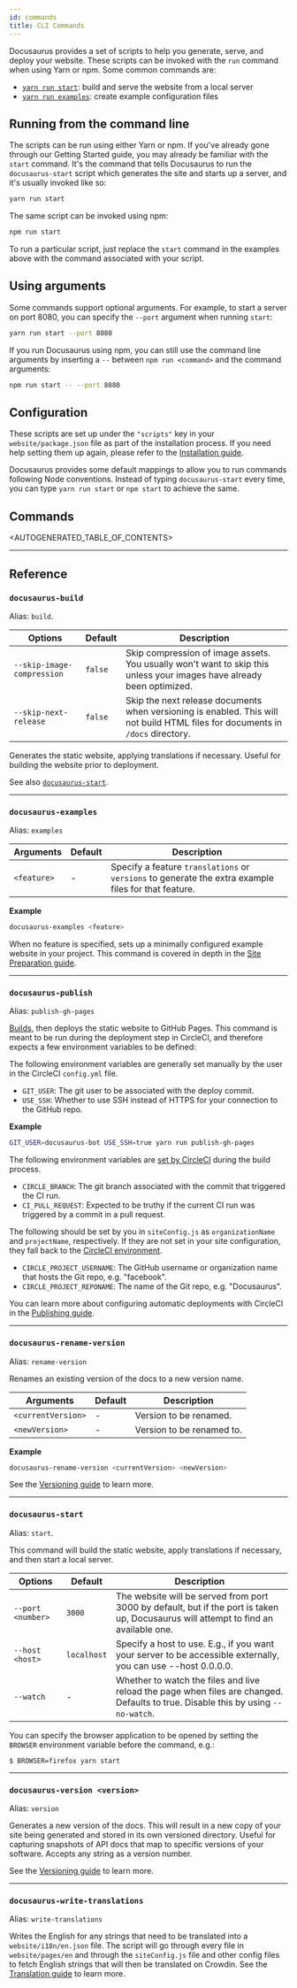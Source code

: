 ```yaml
---
id: commands
title: CLI Commands
---
```


Docusaurus provides a set of scripts to help you generate, serve, and deploy your website. These scripts can be invoked with the `run` command when using Yarn or npm. Some common commands are:

* [`yarn run start`](api-commands.md#docusaurus-start-port-number): build and serve the website from a local server
* [`yarn run examples`](api-commands.md#docusaurus-examples): create example configuration files

## Running from the command line

The scripts can be run using either Yarn or npm. If you've already gone through our Getting Started guide, you may already be familiar with the `start` command. It's the command that tells Docusaurus to run the `docusaurus-start` script which generates the site and starts up a server, and it's usually invoked like so:

```bash
yarn run start
```

The same script can be invoked using npm:

```bash
npm run start
```

To run a particular script, just replace the `start` command in the examples above with the command associated with your script.

## Using arguments

Some commands support optional arguments. For example, to start a server on port 8080, you can specify the `--port` argument when running `start`:

```bash
yarn run start --port 8080
```

If you run Docusaurus using npm, you can still use the command line arguments by inserting a `--` between `npm run <command>` and the command arguments:

```bash
npm run start -- --port 8080
```

## Configuration

These scripts are set up under the `"scripts"` key in your `website/package.json` file as part of the installation process. If you need help setting them up again, please refer to the [Installation guide](getting-started-installation.md).

Docusaurus provides some default mappings to allow you to run commands following Node conventions. Instead of typing `docusaurus-start` every time, you can type `yarn run start` or `npm start` to achieve the same.

## Commands

<AUTOGENERATED_TABLE_OF_CONTENTS>

---

## Reference

### `docusaurus-build`

Alias: `build`.

| Options                    | Default | Description                                                                                                           |
| -------------------------- | ------- | --------------------------------------------------------------------------------------------------------------------- |
| `--skip-image-compression` | `false` | Skip compression of image assets. You usually won't want to skip this unless your images have already been optimized. |
| `--skip-next-release` | `false` | Skip the next release documents when versioning is enabled. This will not build HTML files for documents in `/docs` directory.|

Generates the static website, applying translations if necessary. Useful for building the website prior to deployment.

See also [`docusaurus-start`](api-commands.md#docusaurus-start).

---

### `docusaurus-examples`

Alias: `examples`

| Arguments   | Default | Description                                                                                          |
| ----------- | ------- | ---------------------------------------------------------------------------------------------------- |
| `<feature>` | -       | Specify a feature `translations` or `versions` to generate the extra example files for that feature. |

**Example**

```bash
docusaurus-examples <feature>
```

When no feature is specified, sets up a minimally configured example website in your project. This command is covered in depth in the [Site Preparation guide](getting-started-preparation.md).

---

### `docusaurus-publish`

Alias: `publish-gh-pages`

[Builds](api-commands.md#docusaurus-build), then deploys the static website to GitHub Pages. This command is meant to be run during the deployment step in CircleCI, and therefore expects a few environment variables to be defined:

The following environment variables are generally set manually by the user in the CircleCI `config.yml` file.

* `GIT_USER`: The git user to be associated with the deploy commit.
* `USE_SSH`: Whether to use SSH instead of HTTPS for your connection to the GitHub repo.

**Example**

```bash
GIT_USER=docusaurus-bot USE_SSH=true yarn run publish-gh-pages
```

The following environment variables are [set by CircleCI](https://circleci.com/docs/1.0/environment-variables/) during the build process.

* `CIRCLE_BRANCH`: The git branch associated with the commit that triggered the CI run.
* `CI_PULL_REQUEST`: Expected to be truthy if the current CI run was triggered by a commit in a pull request.

The following should be set by you in `siteConfig.js` as `organizationName` and `projectName`, respectively. If they are not set in your site configuration, they fall back to the [CircleCI environment](https://circleci.com/docs/1.0/environment-variables/).

* `CIRCLE_PROJECT_USERNAME`: The GitHub username or organization name that hosts the Git repo, e.g. "facebook".
* `CIRCLE_PROJECT_REPONAME`: The name of the Git repo, e.g. "Docusaurus".

You can learn more about configuring automatic deployments with CircleCI in the [Publishing guide](getting-started-publishing.md).

---

### `docusaurus-rename-version`

Alias: `rename-version`

Renames an existing version of the docs to a new version name.

| Arguments          | Default | Description               |
| ------------------ | ------- | ------------------------- |
| `<currentVersion>` | -       | Version to be renamed.    |
| `<newVersion>`     | -       | Version to be renamed to. |

**Example**

```bash
docusaurus-rename-version <currentVersion> <newVersion>
```

See the [Versioning guide](guides-versioning.md#renaming-existing-versions) to learn more.

---

### `docusaurus-start`

Alias: `start`.

This command will build the static website, apply translations if necessary, and then start a local server.

| Options           | Default | Description                                                                                                                          |
| ----------------- | ------- | ------------------------------------------------------------------------------------------------------------------------------------ |
| `--port <number>` | `3000`  | The website will be served from port 3000 by default, but if the port is taken up, Docusaurus will attempt to find an available one. |
|`--host <host>`|`localhost`|Specify a host to use. E.g., if you want your server to be accessible externally, you can use --host 0.0.0.0.|
| `--watch` | -  | Whether to watch the files and live reload the page when files are changed. Defaults to true. Disable this by using `--no-watch`. |

You can specify the browser application to be opened by setting the `BROWSER` environment variable before the command, e.g.:

```
$ BROWSER=firefox yarn start
```

---

### `docusaurus-version <version>`

Alias: `version`

Generates a new version of the docs. This will result in a new copy of your site being generated and stored in its own versioned directory. Useful for capturing snapshots of API docs that map to specific versions of your software. Accepts any string as a version number.

See the [Versioning guide](guides-versioning.md) to learn more.

---

### `docusaurus-write-translations`

Alias: `write-translations`

Writes the English for any strings that need to be translated into a `website/i18n/en.json` file. The script will go through every file in `website/pages/en` and through the `siteConfig.js` file and other config files to fetch English strings that will then be translated on Crowdin. See the [Translation guide](guides-translation.md) to learn more.
